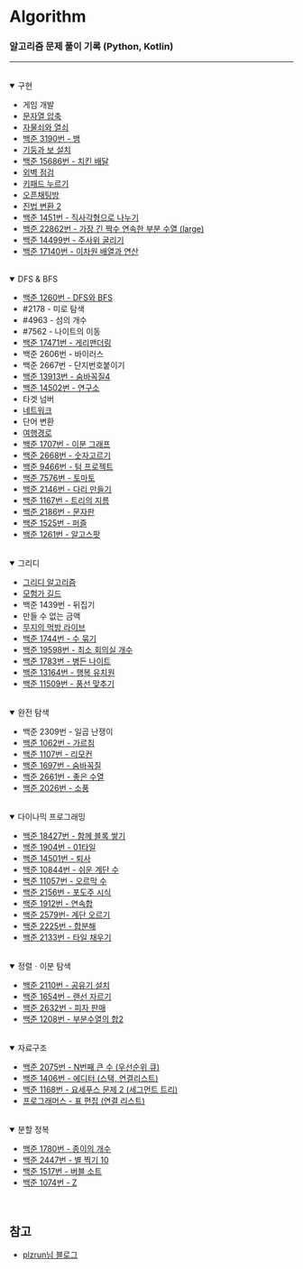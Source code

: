 # Algorithm
### 알고리즘 문제 풀이 기록 (Python, Kotlin)

---
<br>

<details open markdown = "1">

<summary>구현</summary>

  - 게임 개발
  - [문자열 압축](https://github.com/ERyukSa/Algorithm/blob/main/%EA%B5%AC%ED%98%84/%EB%AC%B8%EC%9E%90%EC%97%B4%20%EC%95%95%EC%B6%95.md)
  - [자물쇠와 열쇠](https://github.com/ERyukSa/Algorithm/blob/main/%EA%B5%AC%ED%98%84/%EC%9E%90%EB%AC%BC%EC%87%A0%EC%99%80%20%EC%97%B4%EC%87%A0.md)
  - [백준 3190번 - 뱀](https://github.com/ERyukSa/Algorithm/blob/main/%EA%B5%AC%ED%98%84/%233190%20-%20%EB%B1%80.md)
  - [기둥과 보 설치](https://github.com/ERyukSa/Algorithm/blob/main/%EA%B5%AC%ED%98%84/%EA%B8%B0%EB%91%A5%EA%B3%BC%20%EB%B3%B4%20%EC%84%A4%EC%B9%98.md)
  - [백준 15686번 - 치킨 배달](https://github.com/ERyukSa/Algorithm/blob/main/%EA%B5%AC%ED%98%84/%2315686%20-%20%EC%B9%98%ED%82%A8%20%EB%B0%B0%EB%8B%AC.md)
  - [외벽 점검](https://github.com/ERyukSa/Algorithm/blob/main/%EA%B5%AC%ED%98%84/%EC%99%B8%EB%B2%BD%20%EC%A0%90%EA%B2%80.md)
  - [키패드 누르기](https://best-human-developer.tistory.com/2)
  - [오픈채팅방](https://best-human-developer.tistory.com/3)
  - [진법 변환 2](https://best-human-developer.tistory.com/29)
  - [백준 1451번 - 직사각형으로 나누기](https://best-human-developer.tistory.com/51)
  - [백준 22862번 - 가장 긴 짝수 연속한 부분 수열 (large)](https://best-human-developer.tistory.com/53)
  - [백준 14499번 - 주사위 굴리기](https://best-human-developer.tistory.com/61)
  - [백준 17140번 - 이차원 배열과 연산](https://best-human-developer.tistory.com/63)
  
</details>

<br>

<details open markdown="2">

<summary>DFS & BFS</summary>

  - [백준 1260번 - DFS와 BFS](https://github.com/ERyukSa/Algorithm/blob/main/DFS&BFS/%231260%20-%20DFS%EC%99%80%20BFS.md)
  - #2178 - 미로 탐색
  - #4963 - 섬의 개수
  - #7562 - 나이트의 이동
  - [백준 17471번 - 게리맨더링](https://github.com/ERyukSa/Algorithm/blob/main/DFS%26BFS/%2317471%20-%20%EA%B2%8C%EB%A6%AC%EB%A7%A8%EB%8D%94%EB%A7%81.md)
  - 백준 2606번 - 바이러스
  - 백준 2667번 - 단지번호붙이기  
  - [백준 13913번 - 숨바꼭질4](https://github.com/ERyukSa/Algorithm/blob/main/DFS%26BFS/%2313913%20-%20%EC%88%A8%EB%B0%94%EA%BC%AD%EC%A7%884.md)
  - [백준 14502번 - 연구소](https://github.com/ERyukSa/Algorithm/blob/main/DFS%26BFS/%2314502%20-%20%EC%97%B0%EA%B5%AC%EC%86%8C.md)
  - 타겟 넘버
  - [네트워크](https://github.com/ERyukSa/Algorithm/blob/main/DFS%26BFS/%EB%84%A4%ED%8A%B8%EC%9B%8C%ED%81%AC.md)
  - 단어 변환
  - [여행경로](https://github.com/ERyukSa/Algorithm/blob/main/DFS%26BFS/%EC%97%AC%ED%96%89%EA%B2%BD%EB%A1%9C.md)
  - [백준 1707번 - 이분 그래프](https://best-human-developer.tistory.com/7)
  - [백준 2668번 - 숫자고르기](https://best-human-developer.tistory.com/18)
  - [백준 9466번 - 텀 프로젝트](https://best-human-developer.tistory.com/33)
  - [백준 7576번 - 토마토](https://best-human-developer.tistory.com/34)
  - [백준 2146번 - 다리 만들기](https://best-human-developer.tistory.com/35)
  - [백준 1167번 - 트리의 지름](https://best-human-developer.tistory.com/36)
  - [백준 2186번 - 문자판](https://best-human-developer.tistory.com/55)
  - [백준 1525번 - 퍼즐](https://best-human-developer.tistory.com/56)
  - [백준 1261번 - 알고스팟](https://best-human-developer.tistory.com/59)
</details>

<br>

<details open markdown="3">

<summary>그리디</summary>

  - [그리디 알고리즘](https://github.com/ERyukSa/Algorithm/blob/main/Greedy/Greedy.md)
  - [모험가 길드](./Greedy/모험가%20길드.md) 
  - 백준 1439번 - 뒤집기
  - 만들 수 없는 금액
  - [무지의 먹방 라이브](https://github.com/ERyukSa/Algorithm/blob/main/Greedy/%EB%AC%B4%EC%A7%80%EC%9D%98%20%EB%A8%B9%EB%B0%A9%20%EB%9D%BC%EC%9D%B4%EB%B8%8C.md)
  - [백준 1744번 - 수 묶기](https://best-human-developer.tistory.com/8)
  - [백준 19598번 - 최소 회의실 개수](https://best-human-developer.tistory.com/23)
  - [백준 1783번 - 병든 나이트](https://best-human-developer.tistory.com/47)
  - [백준 13164번 - 행복 유치원](https://best-human-developer.tistory.com/54)
  - [백준 11509번 - 풍선 맞추기](https://best-human-developer.tistory.com/65)

</details>

<br>

<details open markdown="4">

<summary>완전 탐색</summary>

  - 백준 2309번 - 일곱 난쟁이
  - [백준 1062번 - 가르침](https://best-human-developer.tistory.com/6)
  - [백준 1107번 - 리모컨](https://best-human-developer.tistory.com/50)
  - [백준 1697번 - 숨바꼭질](https://best-human-developer.tistory.com/52)
  - [백준 2661번 - 좋은 수열](https://best-human-developer.tistory.com/58)
  - [백준 2026번 - 소풍](https://best-human-developer.tistory.com/64)

</details>

<br>

<details open markdown="5">

<summary>다이나믹 프로그래밍</summary>

  - [백준 18427번 - 함께 블록 쌓기](https://best-human-developer.tistory.com/5)
  - [백준 1904번 - 01타일](https://best-human-developer.tistory.com/10)
  - [백준 14501번 - 퇴사](https://best-human-developer.tistory.com/11)
  - [백준 10844번 - 쉬운 계단 수](https://best-human-developer.tistory.com/14)
  - [백준 11057번 - 오르막 수](https://best-human-developer.tistory.com/15)
  - [백준 2156번 - 포도주 시식](https://best-human-developer.tistory.com/19)
  - [백준 1912번 - 연속합](https://best-human-developer.tistory.com/21)
  - [백준 2579번- 계단 오르기](https://best-human-developer.tistory.com/22)
  - [백준 2225번 - 합분해](https://best-human-developer.tistory.com/25)
  - [백준 2133번 - 타일 채우기](https://best-human-developer.tistory.com/26)

</details>

<br>

<details open markdown="6">

<summary>정렬ㆍ이분 탐색</summary>

  - [백준 2110번 - 공유기 설치](https://best-human-developer.tistory.com/17)
  - [백준 1654번 - 랜선 자르기](https://best-human-developer.tistory.com/38)
  - [백준 2632번 - 피자 판매](https://best-human-developer.tistory.com/60)
  - [백준 1208번 - 부분수열의 합2](https://best-human-developer.tistory.com/62)

</details>

<br>

<details open markdown="7">

<summary>자료구조</summary>

  - [백준 2075번 - N번째 큰 수 (우선순위 큐)](https://best-human-developer.tistory.com/24)
  - [백준 1406번 - 에디터 (스택, 연결리스트)](https://best-human-developer.tistory.com/27)
  - [백준 1168번 - 요세푸스 문제 2 (세그먼트 트리)](https://best-human-developer.tistory.com/28)
  - [프로그래머스 - 표 편집 (연결 리스트)](https://best-human-developer.tistory.com/49)

</details>

<br>

<details open markdown="8">

<summary>분할 정복</summary>
  
  - [백준 1780번 - 종이의 개수](https://best-human-developer.tistory.com/41)
  - [백준 2447번 - 별 찍기 10](https://best-human-developer.tistory.com/42)
  - [백준 1517번 - 버블 소트](https://best-human-developer.tistory.com/46)
  - [백준 1074번 - Z](https://best-human-developer.tistory.com/48)

</details>

<br>

## 참고

- [plzrun님 블로그](https://plzrun.tistory.com/entry/%EC%95%8C%EA%B3%A0%EB%A6%AC%EC%A6%98-%EB%AC%B8%EC%A0%9C%ED%92%80%EC%9D%B4PS-%EC%8B%9C%EC%9E%91%ED%95%98%EA%B8%B0)
